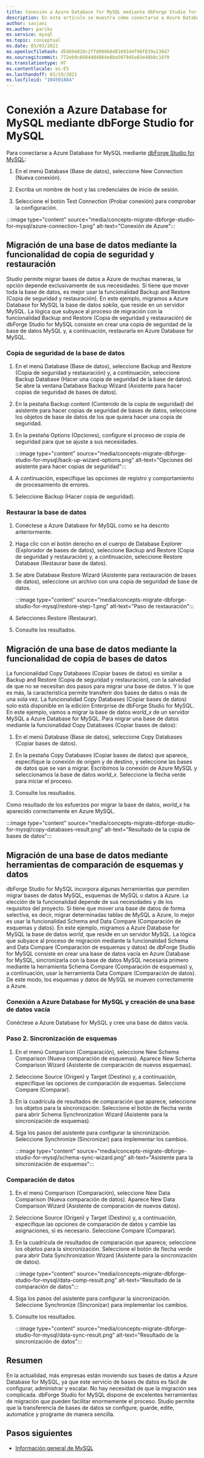 ```yaml
---
title: Conexión a Azure Database for MySQL mediante dbForge Studio for MySQL
description: En este artículo se muestra cómo conectarse a Azure Database for MySQL Server a través de dbForge Studio for MySQL.
author: savjani
ms.author: pariks
ms.service: mysql
ms.topic: conceptual
ms.date: 03/03/2021
ms.openlocfilehash: d5d694820c2ffd09868d81693d4f98f839a139d7
ms.sourcegitcommit: 772eb9c6684dd4864e0ba507945a83e48b8c16f0
ms.translationtype: HT
ms.contentlocale: es-ES
ms.lasthandoff: 03/19/2021
ms.locfileid: "104591884"
---
```

# <a name="connect-to-azure-database-for-mysql-using-dbforge-studio-for-mysql"></a>Conexión a Azure Database for MySQL mediante dbForge Studio for MySQL

Para conectarse a Azure Database for MySQL mediante [dbForge Studio for MySQL](https://www.devart.com/dbforge/mysql/studio/):

1. En el menú Database (Base de datos), seleccione New Connection (Nueva conexión).

2. Escriba un nombre de host y las credenciales de inicio de sesión.

3. Seleccione el botón Test Connection (Probar conexión) para comprobar la configuración.

:::image type="content" source="media/concepts-migrate-dbforge-studio-for-mysql/azure-connection-1.png" alt-text="Conexión de Azure":::

## <a name="migrate-a-database-using-the-backup-and-restore-functionality"></a>Migración de una base de datos mediante la funcionalidad de copia de seguridad y restauración

Studio permite migrar bases de datos a Azure de muchas maneras, la opción depende exclusivamente de sus necesidades. Si tiene que mover toda la base de datos, es mejor usar la funcionalidad Backup and Restore (Copia de seguridad y restauración). En este ejemplo, migramos a Azure Database for MySQL la base de datos *sakila*, que reside en un servidor MySQL. La lógica que subyace al proceso de migración con la funcionalidad Backup and Restore (Copia de seguridad y restauración) de dbForge Studio for MySQL consiste en crear una copia de seguridad de la base de datos MySQL y, a continuación, restaurarla en Azure Database for MySQL.

### <a name="back-up-the-database"></a>Copia de seguridad de la base de datos

1. En el menú Database (Base de datos), seleccione Backup and Restore (Copia de seguridad y restauración) y, a continuación, seleccione Backup Database (Hacer una copia de seguridad de la base de datos). Se abre la ventana Database Backup Wizard (Asistente para hacer copias de seguridad de bases de datos).

2. En la pestaña Backup content (Contenido de la copia de seguridad) del asistente para hacer copias de seguridad de bases de datos, seleccione los objetos de base de datos de los que quiera hacer una copia de seguridad.

3. En la pestaña Options (Opciones), configure el proceso de copia de seguridad para que se ajuste a sus necesidades.

    :::image type="content" source="media/concepts-migrate-dbforge-studio-for-mysql/back-up-wizard-options.png" alt-text="Opciones del asistente para hacer copias de seguridad":::

4. A continuación, especifique las opciones de registro y comportamiento de procesamiento de errores.

5. Seleccione Backup (Hacer copia de seguridad).

### <a name="restore-the-database"></a>Restaurar la base de datos

1. Conéctese a Azure Database for MySQL como se ha descrito anteriormente.

2. Haga clic con el botón derecho en el cuerpo de Database Explorer (Explorador de bases de datos), seleccione Backup and Restore (Copia de seguridad y restauración) y, a continuación, seleccione Restore Database (Restaurar base de datos).

3. Se abre Database Restore Wizard (Asistente para restauración de bases de datos), seleccione un archivo con una copia de seguridad de base de datos.

    :::image type="content" source="media/concepts-migrate-dbforge-studio-for-mysql/restore-step-1.png" alt-text="Paso de restauración":::

4. Selecciones Restore (Restaurar).

5. Consulte los resultados.

## <a name="migrate-a-database-using-the-copy-databases-functionality"></a>Migración de una base de datos mediante la funcionalidad de copia de bases de datos

La funcionalidad Copy Databases (Copiar bases de datos) es similar a Backup and Restore (Copia de seguridad y restauración), con la salvedad de que no se necesitan dos pasos para migrar una base de datos. Y lo que es más, la característica permite transferir dos bases de datos o más de una sola vez. La funcionalidad Copy Databases (Copiar bases de datos) solo está disponible en la edición Enterprise de dbForge Studio for MySQL.
En este ejemplo, vamos a migrar la base de datos *world_x* de un servidor MySQL a Azure Database for MySQL.
Para migrar una base de datos mediante la funcionalidad Copy Databases (Copiar bases de datos):

1. En el menú Database (Base de datos), seleccione Copy Databases (Copiar bases de datos). 

2. En la pestaña Copy Databases (Copiar bases de datos) que aparece, especifique la conexión de origen y de destino, y seleccione las bases de datos que se van a migrar. Escribimos la conexión de Azure MySQL y seleccionamos la base de datos *world_x*. Seleccione la flecha verde para iniciar el proceso.

3. Consulte los resultados.

Como resultado de los esfuerzos por migrar la base de datos, *world_x* ha aparecido correctamente en Azure MySQL.

:::image type="content" source="media/concepts-migrate-dbforge-studio-for-mysql/copy-databases-result.png" alt-text="Resultado de la copia de bases de datos":::

## <a name="migrate-a-database-using-schema-and-data-compare-tools"></a>Migración de una base de datos mediante herramientas de comparación de esquemas y datos

dbForge Studio for MySQL incorpora algunas herramientas que permiten migrar bases de datos MySQL, esquemas de MySQL o datos a Azure. La elección de la funcionalidad depende de sus necesidades y de los requisitos del proyecto. Si tiene que mover una base de datos de forma selectiva, es decir, migrar determinadas tablas de MySQL a Azure, lo mejor es usar la funcionalidad Schema and Data Compare (Comparación de esquemas y datos).
En este ejemplo, migramos a Azure Database for MySQL la base de datos *world*, que reside en un servidor MySQL. La lógica que subyace al proceso de migración mediante la funcionalidad Schema and Data Compare (Comparación de esquemas y datos) de dbForge Studio for MySQL consiste en crear una base de datos vacía en Azure Database for MySQL, sincronizarla con la base de datos MySQL necesaria primero mediante la herramienta Schema Compare (Comparación de esquemas) y, a continuación, usar la herramienta Data Compare (Comparación de datos). De este modo, los esquemas y datos de MySQL se mueven correctamente a Azure.

### <a name="connect-to-azure-database-for-mysql-and-create-an-empty-database"></a>Conexión a Azure Database for MySQL y creación de una base de datos vacía

Conéctese a Azure Database for MySQL y cree una base de datos vacía.

### <a name="step-2-schema-synchronization"></a>Paso 2. Sincronización de esquemas

1. En el menú Comparison (Comparación), seleccione New Schema Comparison (Nueva comparación de esquemas).
Aparece New Schema Comparison Wizard (Asistente de comparación de nuevos esquemas).

2. Seleccione Source (Origen) y Target (Destino) y, a continuación, especifique las opciones de comparación de esquemas. Seleccione Compare (Comparar).

3. En la cuadrícula de resultados de comparación que aparece, seleccione los objetos para la sincronización. Seleccione el botón de flecha verde para abrir Schema Synchronization Wizard (Asistente para la sincronización de esquemas).

4. Siga los pasos del asistente para configurar la sincronización. Seleccione Synchronize (Sincronizar) para implementar los cambios.

    :::image type="content" source="media/concepts-migrate-dbforge-studio-for-mysql/schema-sync-wizard.png" alt-text="Asistente para la sincronización de esquemas":::

### <a name="data-comparison"></a>Comparación de datos

1. En el menú Comparison (Comparación), seleccione New Data Comparison (Nueva comparación de datos). Aparece New Data Comparison Wizard (Asistente de comparación de nuevos datos).

2. Seleccione Source (Origen) y Target (Destino) y, a continuación, especifique las opciones de comparación de datos y cambie las asignaciones, si es necesario. Seleccione Compare (Comparar).

3. En la cuadrícula de resultados de comparación que aparece, seleccione los objetos para la sincronización. Seleccione el botón de flecha verde para abrir Data Synchronization Wizard (Asistente para la sincronización de datos).

    :::image type="content" source="media/concepts-migrate-dbforge-studio-for-mysql/data-comp-result.png" alt-text="Resultado de la comparación de datos":::

4. Siga los pasos del asistente para configurar la sincronización. Seleccione Synchronize (Sincronizar) para implementar los cambios.

5. Consulte los resultados.

    :::image type="content" source="media/concepts-migrate-dbforge-studio-for-mysql/data-sync-result.png" alt-text="Resultado de la sincronización de datos":::

## <a name="summary"></a>Resumen

En la actualidad, más empresas están moviendo sus bases de datos a Azure Database for MySQL, ya que este servicio de bases de datos es fácil de configurar, administrar y escalar. No hay necesidad de que la migración sea complicada. dbForge Studio for MySQL dispone de excelentes herramientas de migración que pueden facilitar enormemente el proceso. Studio permite que la transferencia de bases de datos se configure, guarde, edite, automatice y programe de manera sencilla.

## <a name="next-steps"></a>Pasos siguientes
- [Información general de MySQL](overview.md)
